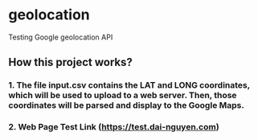 # geolocation
Testing Google geolocation API

## How this project works?
### 1. The file input.csv contains the LAT and LONG coordinates, which will be used to upload to a web server. Then, those coordinates will be parsed and display to the Google Maps.
### 2. Web Page Test Link (https://test.dai-nguyen.com)
